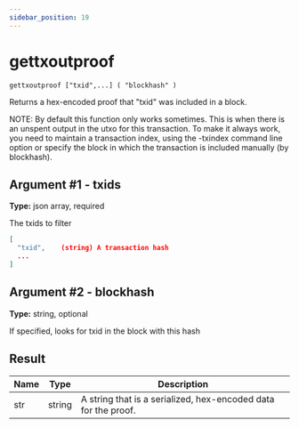 ```yaml
---
sidebar_position: 19
---
```


# gettxoutproof

`gettxoutproof ["txid",...] ( "blockhash" )`

Returns a hex-encoded proof that "txid" was included in a block.

NOTE: By default this function only works sometimes. This is when there is an unspent output in the utxo for this transaction. To make it always work, you need to maintain a transaction index, using the -txindex command line option or specify the block in which the transaction is included manually (by blockhash).

## Argument #1 - txids

**Type:** json array, required

The txids to filter
```json
[
  "txid",    (string) A transaction hash
  ...
]
```

## Argument #2 - blockhash

**Type:** string, optional

If specified, looks for txid in the block with this hash

## Result

| Name | Type   | Description                                                    |
| ---- | ------ | -------------------------------------------------------------- |
| str  | string | A string that is a serialized, hex-encoded data for the proof. |